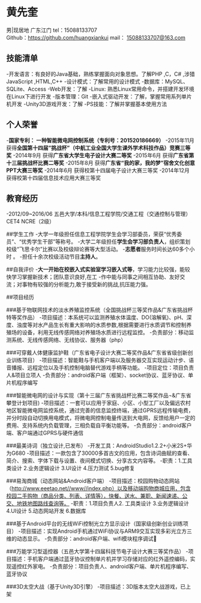 # 黄先奎

男|现居地 广东江门                                                      tel：15088133707   
Github：https://github.com/huangxiankui            mail： 15088133707@163.com   

## 技能清单

-开发语言：有良好的Java基础，熟练掌握面向对象思想。了解PHP ,C，C# ,涉猎JavaScript ,HTML,C++
-设计模式：了解常用的设计模式
-数据库：MySQL、SQLite、Access
-Web开发：了解
-Linux: 熟悉Linux常用命令，并搭建开发环境在Linux下进行开发
-版本管理：Git
-嵌入式驱动开发：了解，掌握常用系列单片机开发
-Unity3D游戏开发：了解
-PS技能：了解并掌握基本使用方法

## 个人荣誉

-**国家专利： 一种智能微电网控制系统（专利号：201520186669）**
-2015年11月 获得**全国第十四届”挑战杯”（中航工业全国大学生课外学术科技作品）竞赛三等奖**
-2014年9月  获得**广东省大学生电子设计大赛二等奖**
-2015年6月  获得**广东省第十三届挑战杯比赛二等奖**
-2015年8月  获得**广东省“我的家，我的梦”宿舍文化创意PPT大赛三等奖**
-2014年6月  获得校第十四届电子设计大赛三等奖
-2014年12月 获得校第十四届信息技术应用大赛三等奖

## 教育经历

-2012/09~2016/06    五邑大学/本科/信息工程学院/交通工程（交通控制与管理）  CET4   NCRE（2级）

##学生工作
-大学一年级担任信息工程学院学生会学习部委员，荣获“优秀委员”、“优秀学生干部”等称号。
-大学二年级担任**学生会学习部负责人**，组织策划校级“飞思卡尔”比赛以及校级辩论赛等大型活动。
-**志愿者**服务时间长达60多个小时 。
-担任十余次校级活动节目**主持人**。

##自我评价
-**大一开始在校嵌入式实验室学习嵌入式等**，学习能力比较强，能较快学习掌握新技术；团队意识良好,在工
-作中能与同事之间相互协助、友好交流；对事物有较强的分析能力,敢于接受新的挑战,抗压能力强。

##项目经历  

###基于物联网技术的淡水养殖监控系统（全国挑战杯三等奖作品&广东省挑战杯特等奖作品）
-项目描述：本系统可以监测养殖水体温度、DO(溶解氧)、pH、深度、浊度等对水产品生长有重大影响的水质参数,根据需要进行水质调节和控制养殖场的设备，利用无线传感网络对养殖场水质进行远程监控。
-负责部分：移动监测系统、无线传感网络、无线协议、服务器（php）

###可穿戴人体健康监护鞋（广东省电子设计大赛二等奖作品&广东省省级创新创业训练项目）
-项目描述：智能鞋与手机客户端以及服务器交互实现运动计步、语音播报、远程定位以及手机控制电脑替代游戏手柄等功能。
-项目定位：项目负责人&项目立项人
-负责部分：android客户端（框架）、socket协议、蓝牙协议、单片机程序编写

###智能微电网的设计与实现（第十三届广东省挑战杯比赛二等奖作品¬&广东省攀登计划项目)
-项目描述：一套可以应用于家庭、小区、小型工厂以及偏远农村地区智能微电网监控系统，通过完善的信息监控终端，通过GPRS远程传输电费，并分时段自动切换用电模式，将微电网控制电量传送到大电网，反馈给用户一定的费用、支持系统内负载管理，三相负载自平衡功能等。 
-负责部分：android客户端、客户端通过GPRS与硬件通信

###最美诗词（独立设计,已发布）
-开发工具：AndroidStudio1.2.2+小米2S+华为G680
-项目描述：一款包含了30000多首古文的应用，包含诗词曲赋的查看、简介、搜索、字体下载与设置、夜间模式切换、分享古文内容等。
-职责：1.工具类设计 2.业务逻辑设计 3.UI设计 4.压力测试 5.bug修复

###易淘商城（动态网站&Android客户端）
-项目描述：校园购物动态网站（http://www.eeetao.net//www//index.php）以及移动端购物商城应用，包含校园二手购物（商品分类、列表、详情等），快餐、送水、兼职、新闻速递、公交、地铁地图路线查询等。
-职责：1.项目负责人2. 工具类设计 3.业务逻辑设计 4.UI设计 5.动态网站开发 6.数据库 

###基于Android平台的无线WiFi控制光立方显示设计（国家级创新创业训练项目）
-项目描述：实现Android手机通过WiFi协议与ARM9交互实现多彩光立方三维的动态显示。
-负责部分：android客户端、wifi模块程序调试

###万能学习型遥控器（五邑大学第十四届科技节电子设计大赛三等奖作品）
-项目描述：手机客户端通过蓝牙协议控制单片机并学习存储对应的红外遥控编码，实现遥控红外家电。
-负责部分：项目负责人、android客户端、单片机程序编写、蓝牙协议

###3D太空大战（基于Unity3D引擎）
-项目描述：3D版本太空大战游戏，已上架
